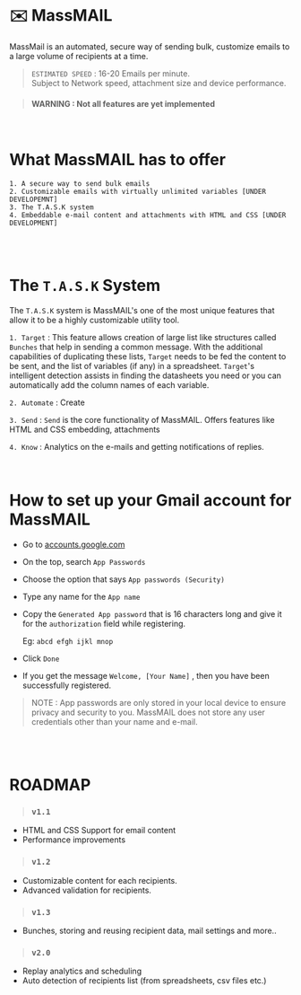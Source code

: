 
# ✉️ MassMAIL

MassMail is an automated, secure way of sending bulk, customize emails to a large volume of recipients at a time.

>`ESTIMATED SPEED` : 16-20 Emails per minute.<br>
Subject to Network speed, attachment size and device performance.

> #### WARNING : Not all features are yet implemented
<br>

# What MassMAIL has to offer
    1. A secure way to send bulk emails
    2. Customizable emails with virtually unlimited variables [UNDER DEVELOPEMNT]
    3. The T.A.S.K system
    4. Embeddable e-mail content and attachments with HTML and CSS [UNDER DEVELOPMENT]
    

<br><br>

# The `T.A.S.K` System

The `T.A.S.K` system is MassMAIL's one of the most unique features
that allow it to be a highly customizable utility tool.

`1. Target` : 
This feature allows creation of large list like structures called `Bunches` that help in sending a common message. With the additional capabilities of duplicating these lists, `Target` needs to be fed the content to be sent, and the list of variables (if any) in a spreadsheet. `Target`'s intelligent detection assists in finding the datasheets you need or you can automatically add the column names of each variable. 

`2. Automate` : Create

`3. Send` : `Send` is the core functionality of MassMAIL. Offers features like HTML and CSS embedding, attachments

`4. Know` : Analytics on the e-mails and getting notifications of replies.

<br>

# How to set up your Gmail account for MassMAIL
- Go to [accounts.google.com](accounts.google.com)
- On the top, search `App Passwords`
- Choose the option that says `App passwords (Security)`
- Type any name for the `App name`
- Copy the `Generated App password` that is 16 characters long and give it for the `authorization` field while registering.

    Eg: `abcd efgh ijkl mnop`
- Click `Done`

- If you get the message `Welcome, [Your Name]` ,  then you have been successfully registered.

>NOTE : App passwords are only stored in your local device to ensure privacy and security to you. MassMAIL does not store any user credentials other than your name and e-mail.


<br><br>

# ROADMAP
> ###  `v1.1`
- HTML and CSS Support for email content
- Performance improvements

> ###  `v1.2`
- Customizable content for each recipients.
- Advanced validation for recipients.

> ### `v1.3`
- Bunches, storing and reusing recipient data, mail settings and more..

> ### `v2.0`
- Replay analytics and scheduling
- Auto detection of recipients list (from spreadsheets, csv files etc.)
    